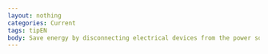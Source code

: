 ```yaml
---
layout: nothing
categories: Current
tags: tipEN
body: Save energy by disconnecting electrical devices from the power source (do not leave them in stand-by mode). If left in stand-by mode, they waste energy.
---
```

